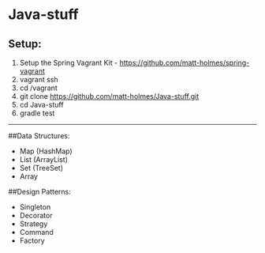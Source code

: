 # Java-stuff

## Setup:
1. Setup the Spring Vagrant Kit - https://github.com/matt-holmes/spring-vagrant
2. vagrant ssh
3. cd /vagrant
4. git clone https://github.com/matt-holmes/Java-stuff.git
5. cd Java-stuff
6. gradle test

---

##Data Structures:
* Map (HashMap)
* List (ArrayList)
* Set (TreeSet)
* Array

##Design Patterns:
* Singleton
* Decorator
* Strategy
* Command
* Factory
